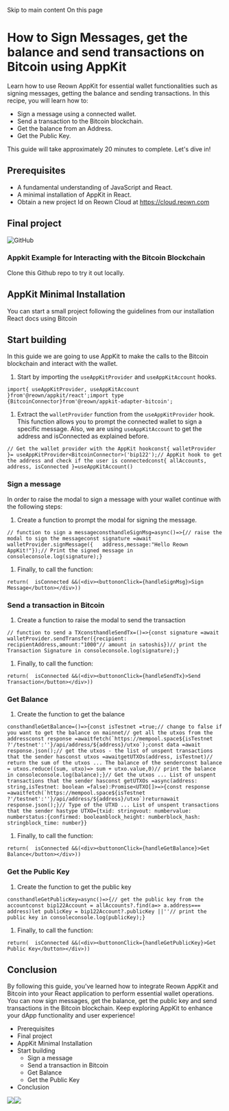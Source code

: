 Skip to main content
On this page
# How to Sign Messages, get the balance and send transactions on Bitcoin using AppKit
Learn how to use Reown AppKit for essential wallet functionalities such as signing messages, getting the balance and sending transactions.
In this recipe, you will learn how to:
  * Sign a message using a connected wallet.
  * Send a transaction to the Bitcoin blockchain.
  * Get the balance from an Address.
  * Get the Public Key.


This guide will take approximately 20 minutes to complete.
Let's dive in!
## Prerequisites​
  * A fundamental understanding of JavaScript and React.
  * A minimal installation of AppKit in React.
  * Obtain a new project Id on Reown Cloud at https://cloud.reown.com


## Final project​
![GitHub](https://docs.reown.com/assets/github.svg)
### Appkit Example for Interacting with the Bitcoin Blockchain
Clone this Github repo to try it out locally.
## AppKit Minimal Installation​
You can start a small project following the guidelines from our installation React docs using Bitcoin
## Start building​
In this guide we are going to use AppKit to make the calls to the Bitcoin blockchain and interact with the wallet.
  1. Start by importing the `useAppKitProvider` and `useAppKitAccount` hooks.


```
import{ useAppKitProvider, useAppKitAccount }from'@reown/appkit/react';import type {BitcoinConnector}from'@reown/appkit-adapter-bitcoin';
```

  1. Extract the `walletProvider` function from the `useAppKitProvider` hook. This function allows you to prompt the connected wallet to sign a specific message. Also, we are using `useAppKitAccount` to get the address and isConnected as explained before.


```
// Get the wallet provider with the AppKit hookconst{ walletProvider }= useAppKitProvider<BitcoinConnector>('bip122');// AppKit hook to get the address and check if the user is connectedconst{ allAccounts, address, isConnected }=useAppKitAccount()
```

### Sign a message​
In order to raise the modal to sign a message with your wallet continue with the following steps:
  1. Create a function to prompt the modal for signing the message.


```
// function to sign a messageconsthandleSignMsg=async()=>{// raise the modal to sign the messageconst signature =await walletProvider.signMessage({   address,message:"Hello Reown AppKit!"});// Print the signed message in consoleconsole.log(signature);}
```

  1. Finally, to call the function:


```
return(  isConnected &&(<div><buttononClick={handleSignMsg}>Sign Message</button></div>))
```

### Send a transaction in Bitcoin​
  1. Create a function to raise the modal to send the transaction


```
// function to send a TXconsthandleSendTx=()=>{const signature =await walletProvider.sendTransfer({recipient: recipientAddress,amount:"1000"// amount in satoshis})// print the Transaction Signature in consoleconsole.log(signature);}
```

  1. Finally, to call the function:


```
return(  isConnected &&(<div><buttononClick={handleSendTx}>Send Transaction</button></div>))
```

### Get Balance​
  1. Create the function to get the balance


```
consthandleGetBalance=()=>{const isTestnet =true;// change to false if you want to get the balance on mainnet// get all the utxos from the addressconst response =awaitfetch(`https://mempool.space${isTestnet ?'/testnet':''}/api/address/${address}/utxo`);const data =await response.json();// get the utxos - the list of unspent transactions that the sender hasconst utxos =awaitgetUTXOs(address, isTestnet)// return the sum of the utxos ... The balance of the senderconst balance = utxos.reduce((sum, utxo)=> sum + utxo.value,0)// print the balance in consoleconsole.log(balance);}// Get the utxos ... List of unspent transactions that the sender hasconst getUTXOs =async(address: string,isTestnet: boolean =false):Promise<UTXO[]>=>{const response =awaitfetch(`https://mempool.space${isTestnet ?'/testnet':''}/api/address/${address}/utxo`)returnawait response.json();}// Type of the UTXO ... List of unspent transactions that the sender hastype UTXO={txid: stringvout: numbervalue: numberstatus:{confirmed: booleanblock_height: numberblock_hash: stringblock_time: number}}
```

  1. Finally, to call the function:


```
return(  isConnected &&(<div><buttononClick={handleGetBalance}>Get Balance</button></div>))
```

### Get the Public Key​
  1. Create the function to get the public key


```
consthandleGetPublicKey=async()=>{// get the public key from the accountconst bip122Account = allAccounts?.find(a=> a.address=== address)let publicKey = bip122Account?.publicKey ||''// print the public key in consoleconsole.log(publicKey);}
```

  1. Finally, to call the function:


```
return(  isConnected &&(<div><buttononClick={handleGetPublicKey}>Get Public Key</button></div>))
```

## Conclusion​
By following this guide, you've learned how to integrate Reown AppKit and Bitcoin into your React application to perform essential wallet operations. You can now sign messages, get the balance, get the public key and send transactions in the Bitcoin blockchain.
Keep exploring AppKit to enhance your dApp functionality and user experience!
  * Prerequisites
  * Final project
  * AppKit Minimal Installation
  * Start building
    * Sign a message
    * Send a transaction in Bitcoin
    * Get Balance
    * Get the Public Key
  * Conclusion


![](https://t.co/1/i/adsct?bci=4&dv=America%2FToronto%26en-US%26Google%20Inc.%26MacIntel%26255%261080%26600%266%2624%261080%26600%260%26na&eci=3&event=%7B%7D&event_id=daf231ff-3948-40e8-b7ba-cef7cce1875f&integration=gtm&p_id=Twitter&p_user_id=0&pl_id=876b0749-52c3-4857-b430-3951910dab82&tw_document_href=https%3A%2F%2Fdocs.reown.com%2Fappkit%2Frecipes%2Fbitcoin-send-transaction&tw_iframe_status=0&txn_id=oo02q&type=javascript&version=2.3.31)![](https://analytics.twitter.com/1/i/adsct?bci=4&dv=America%2FToronto%26en-US%26Google%20Inc.%26MacIntel%26255%261080%26600%266%2624%261080%26600%260%26na&eci=3&event=%7B%7D&event_id=daf231ff-3948-40e8-b7ba-cef7cce1875f&integration=gtm&p_id=Twitter&p_user_id=0&pl_id=876b0749-52c3-4857-b430-3951910dab82&tw_document_href=https%3A%2F%2Fdocs.reown.com%2Fappkit%2Frecipes%2Fbitcoin-send-transaction&tw_iframe_status=0&txn_id=oo02q&type=javascript&version=2.3.31)
